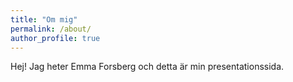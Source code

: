 ```yaml
---
title: "Om mig"
permalink: /about/
author_profile: true
---
```


Hej! Jag heter Emma Forsberg och detta är min presentationssida.
